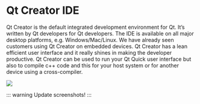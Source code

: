 # Qt Creator IDE

Qt Creator is the default integrated development environment for Qt. It’s written by Qt developers for Qt developers. The IDE is available on all major desktop platforms, e.g. Windows/Mac/Linux. We have already seen customers using Qt Creator on embedded devices. Qt Creator has a lean efficient user interface and it really shines in making the developer productive. Qt Creator can be used to run your Qt Quick user interface but also to compile c++ code and this for your host system or for another device using a cross-compiler.

![](./assets/qtcreator-screenshots.png)

::: warning
Update screenshots!
:::

